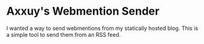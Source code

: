 # Axxuy's Webmention Sender
I wanted a way to send webmentions from my statically hosted blog. This is a simple tool to send them from an RSS feed.

